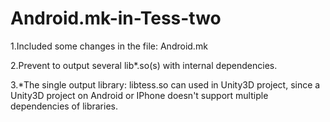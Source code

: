 # Android.mk-in-Tess-two

1.Included some changes in the file: Android.mk

2.Prevent to output several lib*.so(s) with internal dependencies.

3.*The single output library: libtess.so can used in Unity3D project, since a Unity3D project on Android or IPhone doesn't support multiple dependencies of libraries.
